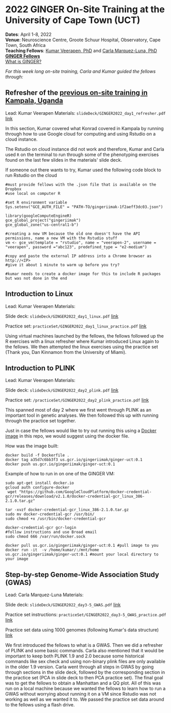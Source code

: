 # 2022 GINGER On-Site Training at the University of Cape Town (UCT)
**Dates**: April 1-8, 2022<br/>
**Venue**: Neuroscience Centre, Groote Schuur Hospital, Observatory, Cape Town, South Africa<br/>
**Teaching Fellows**: [Kumar Veerapen, PhD](mkveerapen@gmail.com) and [Carla Marquez-Luna, PhD](mailto:carlamarquezluna@gmail.com)<br/>
[**GINGER Fellows**](https://www.broadinstitute.org/neurogap/2020-2024-cohort)<br/>
[What is GINGER?](https://www.broadinstitute.org/stanley-center-psychiatric-research/neurogap/global-initiative-neuropsychiatric-genetics-education-research-ginger)<br/>


_For this week long on-site training, Carla and Kumar guided the fellows through:_


## Refresher of the [previous on-site training in Kampala, Uganda](https://github.com/atgu/GINGER_cloud)
Lead: Kumar Veerapen
Materials: `slideDeck/GINGER2022_day1_refresher.pdf` [link](https://github.com/mkveerapen/2022_GINGER_UCT/blob/main/slideDeck/GINGER2022_day1_refresher.pdf)

In this section, Kumar covered what Konrad covered in Kampala by running through how to use Google cloud for computing and using Rstudio on a cloud instance. 

The Rstudio on cloud instance did not work and therefore, Kumar and Carla used `R` on the terminal to run through some of the phenotyping exercises found on the last few slides in the materials' slide deck.

If someone out there wants to try, Kumar used the following code block to run Rstudio on the cloud
```
#must provide fellows with the .json file that is available on the Dropbox
#use local on computer R

#set R environment variable
Sys.setenv("GCE_AUTH_FILE" = "PATH-TO/gingeriimak-1f2aeff3dc03.json")

library(googleComputeEngineR)
gce_global_project("gingeriimak")
gce_global_zone("us-central1-b")

#creating a new VM because the old one doesn't have the API permissions, name a new VM with the Rstudio stuff
vm <- gce_vm(template = "rstudio", name = "veerapen-2", username = "veerapen", password ="abc123", predefined_type = "e2-medium")

#copy and paste the external IP address into a Chrome browser as http://<IP>
#give it about 1 minute to warm up before you try?

#kumar needs to create a docker image for this to include R packages but was not done in the end
```

## Introduction to Linux
Lead: Kumar Veerapen
Materials: 

Slide deck: `slideDeck/GINGER2022_day1_linux.pdf` [link](https://github.com/mkveerapen/2022_GINGER_UCT/blob/main/slideDeck/GINGER2022_day1_linux.pdf)

Practice set: `practiceSet/GINGER2022_day1_linux_practice.pdf` [link](https://github.com/mkveerapen/2022_GINGER_UCT/blob/main/practiceSet/GINGER2022_day1_linux_practice.pdf)

Using virtual machines launched by the fellows, the fellows followed up the R exercises with a linux refresher where Kumar introduced Linux again to the fellows. 
We then attempted the linux exercises using the practice set (Thank you, Dan Kinnamon from the University of Miami). 

## Introduction to PLINK 
Lead: Kumar Veerapen
Materials: 

Slide deck: `slideDeck/GINGER2022_day2_plink.pdf` [link](https://github.com/mkveerapen/2022_GINGER_UCT/blob/main/slideDeck/GINGER2022_day2_plink.pdf)

Practice set: `/practiceSet/GINGER2022_day2_plink_practice.pdf` [link](https://github.com/mkveerapen/2022_GINGER_UCT/blob/main/practiceSet/GINGER2022_day2_plink_practice.pdf)

This spanned most of day 2 where we first went through PLINK as an important tool in genetic analyses. 
We then followed this up with running through the practice set together.

Just in case the fellows would like to try out running this using a [Docker image](https://github.com/mkveerapen/2022_GINGER_UCT/tree/main/dockerFile) in this repo, we would suggest using the docker file.

How was the image built:
```
docker build -f Dockerfile .
docker tag a35d7c6bb3f3 us.gcr.io/gingeriimak/ginger-uct:0.1
docker push us.gcr.io/gingeriimak/ginger-uct:0.1
```

Example of how to run in on one of the GINGER VM:

```
sudo apt-get install docker.io
gcloud auth configure-docker
 wget "https://github.com/GoogleCloudPlatform/docker-credential-gcr/releases/download/v2.1.0/docker-credential-gcr_linux_386-2.1.0.tar.gz"

tar -xvzf docker-credential-gcr_linux_386-2.1.0.tar.gz
sudo mv docker-credential-gcr /usr/bin/
sudo chmod +x /usr/bin/docker-credential-gcr

docker-credential-gcr gcr-login
#follow instructions and use Broad email
sudo chmod 666 /var/run/docker.sock

docker pull us.gcr.io/gingeriimak/ginger-uct:0.1 #pull image to you
docker run -it  -v /home/kumar/:/mnt/home us.gcr.io/gingeriimak/ginger-uct:0.1 #mount your local directory to your image
```

## Step-by-step Genome-Wide Association Study (GWAS)
Lead: Carla Marquez-Luna
Materials: 

Slide deck: `slideDeck/GINGER2022_day3-5_GWAS.pdf` [link](https://github.com/mkveerapen/2022_GINGER_UCT/blob/main/slideDeck/GINGER2022_day3-5_GWAS.pdf)

Practice set instructions: `practiceSet/GINGER2022_day3-5_GWAS_practice.pdf` [link](https://github.com/mkveerapen/2022_GINGER_UCT/blob/main/practiceSet/GINGER2022_day3-5_GWAS_practice.pdf) 

Practice set data using 1000 genomes (following Kumar's data structure) [link](https://www.dropbox.com/sh/1soglilyfj0y2u0/AACrXL2wUNoUIyoA72m27NIda?dl=0)


We first introduced the fellows to what is a GWAS. Then we did a refresher of PLINK and some basic commands. Carla also mentioned that it would be important to keep both PLINK 1.9 and 2.0 because some historical commands like sex check and using non-binary plink files are only available in the older 1.9 version.
Carla went through all steps in GWAS by going through sections in the slide deck, followed by the corresponding section in the practice set (PCA in slide deck to then PCA practice set).
The final goal was to get the fellows to obtain a Manhattan and a QQ plot.
All of this was run on a local machine because we wanted the fellows to learn how to run a GWAS without worrying about running it on a VM since Rstudio was not working as well as we wanted it to. We passed the practice set data around to the fellows using a flash drive.
